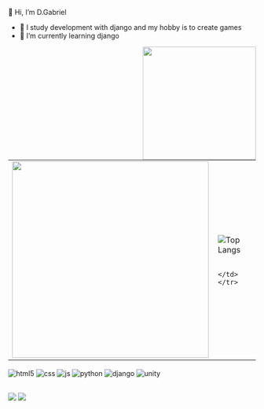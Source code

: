  👋 Hi, I’m D.Gabriel
- 👀 I study development with django and my hobby is to create games 
- 🌱 I’m currently learning django 
<!-- 💞️ I’m looking to collaborate on 
- 📫 How to reach me ...-->
<img align='right' src="https://media.giphy.com/media/M9gbBd9nbDrOTu1Mqx/giphy.gif" width="230">
<center>
<table>
    <tr>
        <td><img width="400px" align="left" src="https://github-readme-stats.vercel.app/api/top-langs/?username=Dwonatagabriel&hide=html&layout=compact&theme=buefy" /></td>
        <td>

![Top Langs](https://github-readme-stats.vercel.app/api/top-langs/?username=dwonatagabriel&showicons=true)
         
        </td>
    </tr>   
</table>
</center>  

<div style="display: inline_block">
  <img align="center" alt="html5" src="https://img.shields.io/badge/HTML5-E34F26?style=for-the-badge&logo=html5&logoColor=white" />
  <img align="center" alt="css" src="https://img.shields.io/badge/CSS3-1572B6?style=for-the-badge&logo=css3&logoColor=white" />
  <img align="center" alt="js" src="https://img.shields.io/badge/JavaScript-F7DF1E?style=for-the-badge&logo=javascript&logoColor=black" />
 <!--<img align="center" alt="nodejs" src="https://img.shields.io/badge/Node.js-43853D?style=for-the-badge&logo=node.js&logoColor=white" />-->
 <img align="center" alt="python" src="https://img.shields.io/badge/python-FFFF00.svg?style=for-the-badge&logo=python&logoColor=0768a8&labelColor=ffffff" />
 <img align="center" alt="django" src="https://img.shields.io/badge/Django-092E20?style=for-the-badge&logo=django&logoColor=white"/>
  <img align="center" alt="unity" src="https://img.shields.io/badge/Unity-100000?style=for-the-badge&logo=unity&logoColor=white"/>
 
</div><br/



<!--### Hi 👋
   Atualmente estudo Análise e desenvolvimento de sistemas.
🔭 I’m currently working on image classification (also, I am brushing up my data structures and algorithms skills regularly).
- 🌱 I’m currently learning Computer Vision and Deep Learning techniques using PyTorch.
- 🤝 I’m looking to collaborate on data science and deep learning projects. -->

 



[<img src="https://img.shields.io/badge/linkedin-%230077B5.svg?&style=for-the-badge&logo=linkedin&logoColor=white" />](https://www.linkedin.com/in/USERNAME/) [<img src = "https://img.shields.io/badge/instagram-%23E4405F.svg?&style=for-the-badge&logo=instagram&logoColor=white">](https://www.instagram.com/imgabriel.io/)
